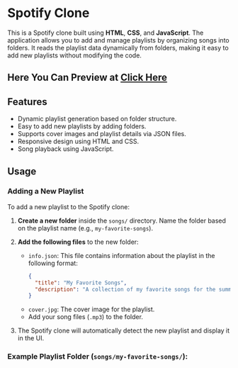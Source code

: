 # Spotify Clone

This is a Spotify clone built using **HTML**, **CSS**, and **JavaScript**. The application allows you to add and manage playlists by organizing songs into folders. It reads the playlist data dynamically from folders, making it easy to add new playlists without modifying the code.

## Here You Can Preview at [Click Here](https://myspotifyone.freewebhostmost.com/)

## Features

- Dynamic playlist generation based on folder structure.
- Easy to add new playlists by adding folders.
- Supports cover images and playlist details via JSON files.
- Responsive design using HTML and CSS.
- Song playback using JavaScript.


## Usage

### Adding a New Playlist

To add a new playlist to the Spotify clone:

1. **Create a new folder** inside the `songs/` directory. Name the folder based on the playlist name (e.g., `my-favorite-songs`).
2. **Add the following files** to the new folder:
   - `info.json`: This file contains information about the playlist in the following format:
     ```json
     {
       "title": "My Favorite Songs",
       "description": "A collection of my favorite songs for the summer."
     }
     ```
   - `cover.jpg`: The cover image for the playlist.
   - Add your song files (`.mp3`) to the folder.

3. The Spotify clone will automatically detect the new playlist and display it in the UI.

### Example Playlist Folder (`songs/my-favorite-songs/`):